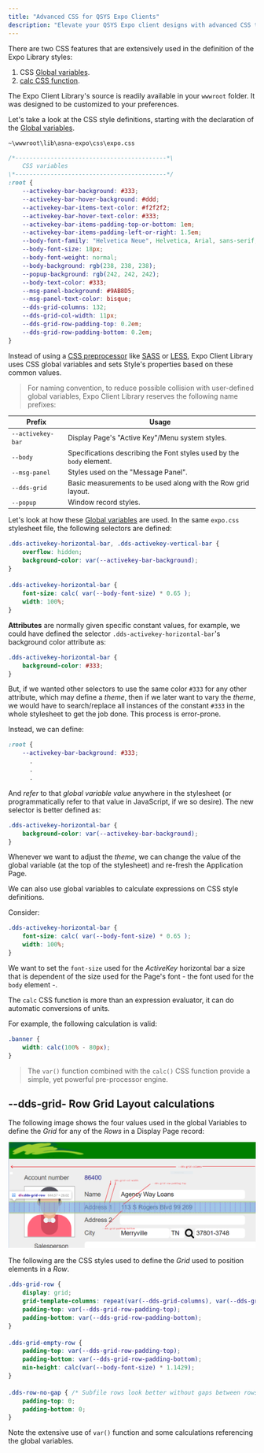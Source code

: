 ```yaml
---
title: "Advanced CSS for QSYS Expo Clients"
description: "Elevate your QSYS Expo client designs with advanced CSS techniques. This guide covers tips and strategies for sophisticated styling."
---
```


There are two CSS features that are extensively used in the definition of the Expo Library styles:

1. CSS [Global variables](https://developer.mozilla.org/en-US/docs/web/css/:root).
2. [calc CSS function](https://developer.mozilla.org/en-US/docs/Web/CSS/calc()).

The Expo Client Library's source is readily available in your `wwwroot` folder. It was designed to be customized to your preferences.

Let's take a look at the CSS style definitions, starting with the declaration of the [Global variables](https://developer.mozilla.org/en-US/docs/web/css/:root).

~~~
~\wwwroot\lib\asna-expo\css\expo.css
~~~

```css
/*-------------------------------------------*\
    CSS variables
\*-------------------------------------------*/
:root {
    --activekey-bar-background: #333;
    --activekey-bar-hover-background: #ddd;
    --activekey-bar-items-text-color: #f2f2f2;
    --activekey-bar-hover-text-color: #333;
    --activekey-bar-items-padding-top-or-bottom: 1em;
    --activekey-bar-items-padding-left-or-right: 1.5em;
    --body-font-family: "Helvetica Neue", Helvetica, Arial, sans-serif;
    --body-font-size: 18px;
    --body-font-weight: normal;
    --body-background: rgb(238, 238, 238);
    --popup-background: rgb(242, 242, 242);
    --body-text-color: #333;
    --msg-panel-background: #9AB8D5;
    --msg-panel-text-color: bisque;
    --dds-grid-columns: 132;
    --dds-grid-col-width: 11px;
    --dds-grid-row-padding-top: 0.2em;
    --dds-grid-row-padding-bottom: 0.2em;
}
```

Instead of using a [CSS preprocessor](https://developer.mozilla.org/en-US/docs/Glossary/CSS_preprocessor) like [SASS](https://sass-lang.com/) or [LESS](http://lesscss.org/), Expo Client Library uses CSS global variables and sets Style's properties based on these common values.

> For naming convention, to reduce possible collision with user-defined global variables, Expo Client Library reserves the following name prefixes:

| Prefix            | Usage 
| ----------------- | ---
| `--activekey-bar` | Display Page's "Active Key"/Menu system styles.
| `--body`          | Specifications describing the Font styles used by the `body` element. 
| `--msg-panel`     | Styles used on the "Message Panel".
| `--dds-grid`      | Basic measurements to be used along with the Row grid layout.
| `--popup`         | Window record styles.

Let's look at how these [Global variables](https://developer.mozilla.org/en-US/docs/web/css/:root) are used. In the same `expo.css` stylesheet file, the following selectors are defined:

```css
.dds-activekey-horizontal-bar, .dds-activekey-vertical-bar {
    overflow: hidden;
    background-color: var(--activekey-bar-background);
}

.dds-activekey-horizontal-bar {
    font-size: calc( var(--body-font-size) * 0.65 );
    width: 100%;
}
```

**Attributes** are normally given specific constant values, for example, we could have defined the selector `.dds-activekey-horizontal-bar`'s background color attribute as:

```css
.dds-activekey-horizontal-bar {
    background-color: #333;
}
```

But, if we wanted other selectors to use the same color `#333` for any other attribute, which may define a *theme*, then if we later want to vary the *theme*, we would have to search/replace all instances of the constant `#333` in the whole stylesheet to get the job done. This process is error-prone.

Instead, we can define:

```css
:root {
    --activekey-bar-background: #333;
      .
      .
      .
```

And *refer* to that *global variable value* anywhere in the stylesheet (or programmatically refer to that value in JavaScript, if we so desire). The new selector is better defined as:

```css
.dds-activekey-horizontal-bar {
    background-color: var(--activekey-bar-background);
}
```

Whenever we want to adjust the *theme*, we can change the value of the global variable (at the top of the stylesheet) and re-fresh the Application Page.

We can also use global variables to calculate expressions on CSS style definitions. 

Consider:

```css
.dds-activekey-horizontal-bar {
    font-size: calc( var(--body-font-size) * 0.65 );
    width: 100%;
}
```

We want to set the `font-size` used for the *ActiveKey* horizontal bar a size that is dependent of the size used for the Page's font - the font used for the `body` element -.

The `calc` CSS function is more than an expression evaluator, it can do automatic conversions of units. 

For example, the following calculation is valid:

```css
.banner {
    width: calc(100% - 80px);
}
```

> The `var()` function combined with the `calc()` CSS function provide a simple, yet powerful pre-processor engine.

## --dds-grid- Row Grid Layout calculations

The following image shows the four values used in the global Variables to define the *Grid* for any of the *Rows* in a Display Page record:

![Grid var calculations](images/expo-grid-rows-vars-calc.png/)

The following are the CSS styles used to define the *Grid* used to position elements in a *Row*.

```css
.dds-grid-row {
    display: grid;
    grid-template-columns: repeat(var(--dds-grid-columns), var(--dds-grid-col-width));
    padding-top: var(--dds-grid-row-padding-top);
    padding-bottom: var(--dds-grid-row-padding-bottom);
}

.dds-grid-empty-row {
    padding-top: var(--dds-grid-row-padding-top);
    padding-bottom: var(--dds-grid-row-padding-bottom);
    min-height: calc(var(--body-font-size) * 1.1429);
}

.dds-row-no-gap { /* Subfile rows look better without gaps between rows, particularly when using reverse-image */
    padding-top: 0;
    padding-bottom: 0;
}
```

Note the extensive use of `var()` function and some calculations referencing the global variables.

